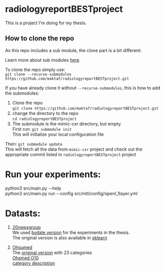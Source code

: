 # radiologyreportBESTproject
This is a project I'm doing for my thesis. 

## How to clone the repo
As this repo includes a sub module, the clone part is a bit different: 

Learn more about sub modules [here](https://git-scm.com/book/en/v2/Git-Tools-Submodules). 

To clone the repo simply use:     
`git clone --recurse-submodules https://github.com/maktaf/radiologyreportBESTproject.git`

If you have already clone it without `--recurse-submodules`, this is how to add the submodules:
1. Clone the repo    
`git clone https://github.com/maktaf/radiologyreportBESTproject.git`
2. change the directory to the repo   
`cd radiologyreportBESTproject`
3. The submodule is the mimic-cxr directory, but empty.     
First run: ```git submodule init```      
This will initialize your local configuration file     

  Then: `git submodule update`      
  This will fetch all the data from `mimic-cxr` project and check out the appropriate commit listed in `radiologyreportBESTproject` project  

# Run your experiments:
python3 src/main.py --help       
python3 src/main.py run --config src/mtl/config/openI_1layer.yml      


# Datasts:
1. [20newsgroup](http://qwone.com/~jason/20Newsgroups/)        
We used [bydate version](http://qwone.com/~jason/20Newsgroups/20news-bydate.tar.gz) for the experiments in the thesis.       
The original version is also available in [sklearn](https://scikit-learn.org/0.19/datasets/twenty_newsgroups.html)       

2. [Ohsumed]()            
The [original version](http://disi.unitn.eu/moschitti/corpora/ohsumed-all-docs.tar.gz) with 23 categories       
[Ohsmed O10](https://www.mat.unical.it/OlexSuite/Datasets/SampleDataSets-download.htm)       
[category description](http://disi.unitn.eu/moschitti/corpora/First-Level-Categories-of-Cardiovascular-Disease.txt)       